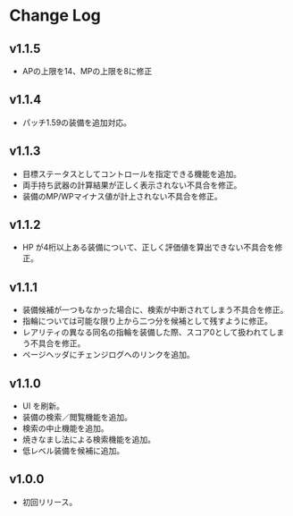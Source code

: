 # Change Log

## v1.1.5
* APの上限を14、MPの上限を8に修正

## v1.1.4
* パッチ1.59の装備を追加対応。

## v1.1.3
* 目標ステータスとしてコントロールを指定できる機能を追加。
* 両手持ち武器の計算結果が正しく表示されない不具合を修正。
* 装備のMP/WPマイナス値が計上されない不具合を修正。

## v1.1.2
* HP が4桁以上ある装備について、正しく評価値を算出できない不具合を修正。

## v1.1.1
* 装備候補が一つもなかった場合に、検索が中断されてしまう不具合を修正。
* 指輪については可能な限り上から二つ分を候補として残すように修正。
* レアリティの異なる同名の指輪を装備した際、スコア0として扱われてしまう不具合を修正。
* ページヘッダにチェンジログへのリンクを追加。

## v1.1.0
* UI を刷新。
* 装備の検索／閲覧機能を追加。
* 検索の中止機能を追加。
* 焼きなまし法による検索機能を追加。
* 低レベル装備を候補に追加。

## v1.0.0
* 初回リリース。
